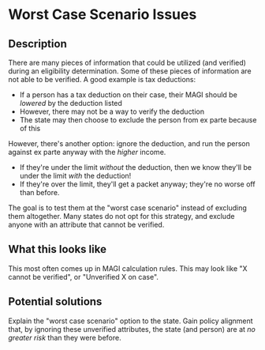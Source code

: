 #  Worst Case Scenario Issues

## Description

There are many pieces of information that could be utilized (and verified) during an eligibility determination. Some of these pieces of information are not able to be verified. A good example is tax deductions:
  - If a person has a tax deduction on their case, their MAGI should be _lowered_ by the deduction listed
  - However, there may not be a way to verify the deduction
  - The state may then choose to exclude the person from ex parte because of this

However, there's another option: ignore the deduction, and run the person against ex parte anyway with the _higher_ income.
  - If they're under the limit _without_ the deduction, then we know they'll be under the limit _with_ the deduction!
  - If they're over the limit, they'll get a packet anyway; they're no worse off than before.

The goal is to test them at the "worst case scenario" instead of excluding them altogether. Many states do not opt for this strategy, and exclude anyone with an attribute that cannot be verified.

## What this looks like

This most often comes up in MAGI calculation rules. This may look like "X cannot be verified", or "Unverified X on case".

## Potential solutions

Explain the "worst case scenario" option to the state. Gain policy alignment that, by ignoring these unverified attributes, the state (and person) are at _no greater risk_ than they were before.

